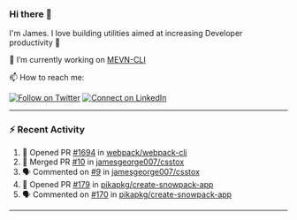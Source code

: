 ### Hi there 👋

I'm James. I love building utilities aimed at increasing Developer productivity :raised_hands: 

🔭 I’m currently working on [MEVN-CLI](https://github.com/madlabsinc/mevn-cli)

📫 How to reach me:

[![Follow on Twitter](https://img.shields.io/badge/--twitter?label=Twitter&logo=Twitter&style=social)](https://twitter.com/james_madhacks) [![Connect on LinkedIn](https://img.shields.io/badge/--linkedin?label=LinkedIn&logo=LinkedIn&style=social)](https://www.linkedin.com/in/jamesgeorge007)

---

### :zap: Recent Activity

<!--START_SECTION:activity-->
1. 💪 Opened PR [#1694](https://github.com//webpack/webpack-cli/pull/1694) in [webpack/webpack-cli](https://github.com//webpack/webpack-cli)
2. 🎉 Merged PR [#10](https://github.com//jamesgeorge007/csstox/pull/10) in [jamesgeorge007/csstox](https://github.com//jamesgeorge007/csstox)
3. 🗣 Commented on [#9](https://github.com//jamesgeorge007/csstox/issues/9) in [jamesgeorge007/csstox](https://github.com//jamesgeorge007/csstox)
4. 💪 Opened PR [#179](https://github.com//pikapkg/create-snowpack-app/pull/179) in [pikapkg/create-snowpack-app](https://github.com//pikapkg/create-snowpack-app)
5. 🗣 Commented on [#170](https://github.com//pikapkg/create-snowpack-app/issues/170) in [pikapkg/create-snowpack-app](https://github.com//pikapkg/create-snowpack-app)
<!--END_SECTION:activity-->

---

<!--
**jamesgeorge007/jamesgeorge007** is a ✨ _special_ ✨ repository because its `README.md` (this file) appears on your GitHub profile.

Here are some ideas to get you started:

- 🌱 I’m currently learning ...
- 👯 I’m looking to collaborate on ...
- 🤔 I’m looking for help with ...
- 💬 Ask me about ...
- 😄 Pronouns: ...
- ⚡ Fun fact: ...
-->
